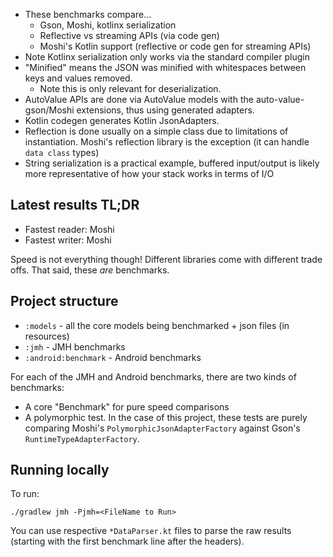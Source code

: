 - These benchmarks compare...
  - Gson, Moshi, kotlinx serialization
  - Reflective vs streaming APIs (via code gen)
  - Moshi's Kotlin support (reflective or code gen for streaming APIs)
- Note Kotlinx serialization only works via the standard compiler plugin
- "Minified" means the JSON was minified with whitespaces between keys and values removed.
  - Note this is only relevant for deserialization.
- AutoValue APIs are done via AutoValue models with the auto-value-gson/Moshi extensions, thus using generated adapters.
- Kotlin codegen generates Kotlin JsonAdapters.
- Reflection is done usually on a simple class due to limitations of instantiation. Moshi's reflection library is the exception (it can handle `data class` types)
- String serialization is a practical example, buffered input/output is likely more representative of how your stack works in terms of I/O

## Latest results TL;DR

* Fastest reader: Moshi
* Fastest writer: Moshi

Speed is not everything though! Different libraries come with different trade offs. That said, these *are* benchmarks.

## Project structure

- `:models` - all the core models being benchmarked + json files (in resources)
- `:jmh` - JMH benchmarks
- `:android:benchmark` - Android benchmarks

For each of the JMH and Android benchmarks, there are two kinds of benchmarks:

- A core "Benchmark" for pure speed comparisons
- A polymorphic test. In the case of this project, these tests are purely comparing Moshi's `PolymorphicJsonAdapterFactory`
against Gson's `RuntimeTypeAdapterFactory`.

## Running locally

To run:

`./gradlew jmh -Pjmh=<FileName to Run>`

You can use respective `*DataParser.kt` files to parse the raw results (starting with the first
benchmark line after the headers).
